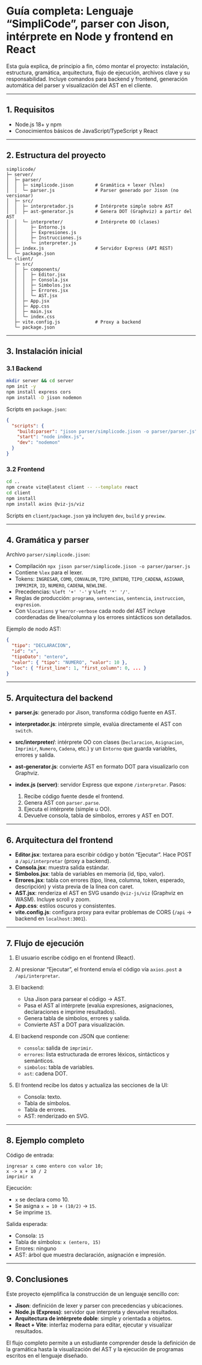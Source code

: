# Guía completa: Lenguaje “SimpliCode”, parser con Jison, intérprete en Node y frontend en React

Esta guía explica, de principio a fin, cómo montar el proyecto: instalación, estructura, gramática, arquitectura, flujo de ejecución, archivos clave y su responsabilidad. Incluye comandos para backend y frontend, generación automática del parser y visualización del AST en el cliente.

---

## 1. Requisitos

* Node.js 18+ y npm
* Conocimientos básicos de JavaScript/TypeScript y React

---

## 2. Estructura del proyecto

```
simplicode/
├─ server/
│  ├─ parser/
│  │  ├─ simplicode.jison        # Gramática + lexer (%lex)
│  │  └─ parser.js               # Parser generado por Jison (no versionar)
│  ├─ src/
│  │  ├─ interpretador.js        # Intérprete simple sobre AST
│  │  ├─ ast-generator.js        # Genera DOT (Graphviz) a partir del AST
│  │  └─ interpreter/            # Intérprete OO (clases)
│  │     ├─ Entorno.js
│  │     ├─ Expresiones.js
│  │     ├─ Instrucciones.js
│  │     └─ interpreter.js
│  ├─ index.js                   # Servidor Express (API REST)
│  └─ package.json
└─ client/
   ├─ src/
   │  ├─ components/
   │  │  ├─ Editor.jsx
   │  │  ├─ Consola.jsx
   │  │  ├─ Simbolos.jsx
   │  │  ├─ Errores.jsx
   │  │  └─ AST.jsx
   │  ├─ App.jsx
   │  ├─ App.css
   │  ├─ main.jsx
   │  └─ index.css
   ├─ vite.config.js             # Proxy a backend
   └─ package.json
```

---

## 3. Instalación inicial

### 3.1 Backend

```bash
mkdir server && cd server
npm init -y
npm install express cors
npm install -D jison nodemon
```

Scripts en `package.json`:

```json
{
  "scripts": {
    "build:parser": "jison parser/simplicode.jison -o parser/parser.js",
    "start": "node index.js",
    "dev": "nodemon"
  }
}
```

### 3.2 Frontend

```bash
cd ..
npm create vite@latest client -- --template react
cd client
npm install
npm install axios @viz-js/viz
```

Scripts en `client/package.json` ya incluyen `dev`, `build` y `preview`.

---

## 4. Gramática y parser

Archivo `parser/simplicode.jison`:

* Compilación `npx jison parser/simplicode.jison -o parser/parser.js`
* Contiene `%lex` para el lexer.
* Tokens: `INGRESAR`, `COMO`, `CONVALOR`, `TIPO_ENTERO`, `TIPO_CADENA`, `ASIGNAR`, `IMPRIMIR`, `ID`, `NUMERO`, `CADENA`, `NEWLINE`.
* Precedencias: `%left '+' '-'` y `%left '*' '/'`.
* Reglas de producción: `programa`, `sentencias`, `sentencia`, `instruccion`, `expresion`.
* Con `%locations` y `%error-verbose` cada nodo del AST incluye coordenadas de línea/columna y los errores sintácticos son detallados.

Ejemplo de nodo AST:

```json
{
  "tipo": "DECLARACION",
  "id": "x",
  "tipoDato": "entero",
  "valor": { "tipo": "NUMERO", "valor": 10 },
  "loc": { "first_line": 1, "first_column": 0, ... }
}
```

---

## 5. Arquitectura del backend

* **parser.js**: generado por Jison, transforma código fuente en AST.
* **interpretador.js**: intérprete simple, evalúa directamente el AST con `switch`.
* **src/interpreter/**: intérprete OO con clases (`Declaracion`, `Asignacion`, `Imprimir`, `Numero`, `Cadena`, etc.) y un `Entorno` que guarda variables, errores y salida.
* **ast-generator.js**: convierte AST en formato DOT para visualizarlo con Graphviz.
* **index.js (server)**: servidor Express que expone `/interpretar`. Pasos:

  1. Recibe código fuente desde el frontend.
  2. Genera AST con `parser.parse`.
  3. Ejecuta el intérprete (simple u OO).
  4. Devuelve consola, tabla de símbolos, errores y AST en DOT.

---

## 6. Arquitectura del frontend

* **Editor.jsx**: textarea para escribir código y botón “Ejecutar”. Hace POST a `/api/interpretar` (proxy a backend).
* **Consola.jsx**: muestra salida estándar.
* **Simbolos.jsx**: tabla de variables en memoria (id, tipo, valor).
* **Errores.jsx**: tabla con errores (tipo, línea, columna, token, esperado, descripción) y vista previa de la línea con caret.
* **AST.jsx**: renderiza el AST en SVG usando `@viz-js/viz` (Graphviz en WASM). Incluye scroll y zoom.
* **App.css**: estilos oscuros y consistentes.
* **vite.config.js**: configura proxy para evitar problemas de CORS (`/api` → backend en `localhost:3001`).

---

## 7. Flujo de ejecución

1. El usuario escribe código en el frontend (React).
2. Al presionar “Ejecutar”, el frontend envía el código vía `axios.post` a `/api/interpretar`.
3. El backend:

   * Usa Jison para parsear el código → AST.
   * Pasa el AST al intérprete (evalúa expresiones, asignaciones, declaraciones e imprime resultados).
   * Genera tabla de símbolos, errores y salida.
   * Convierte AST a DOT para visualización.
4. El backend responde con JSON que contiene:

   * `consola`: salida de `imprimir`.
   * `errores`: lista estructurada de errores léxicos, sintácticos y semánticos.
   * `simbolos`: tabla de variables.
   * `ast`: cadena DOT.
5. El frontend recibe los datos y actualiza las secciones de la UI:

   * Consola: texto.
   * Tabla de símbolos.
   * Tabla de errores.
   * AST: renderizado en SVG.

---

## 8. Ejemplo completo

Código de entrada:

```
ingresar x como entero con valor 10;
x -> x + 10 / 2
imprimir x
```

Ejecución:

* `x` se declara como 10.
* Se asigna `x = 10 + (10/2)` → `15`.
* Se imprime `15`.

Salida esperada:

* Consola: `15`
* Tabla de símbolos: `x (entero, 15)`
* Errores: ninguno
* AST: árbol que muestra declaración, asignación e impresión.

---

## 9. Conclusiones

Este proyecto ejemplifica la construcción de un lenguaje sencillo con:

* **Jison**: definición de lexer y parser con precedencias y ubicaciones.
* **Node.js (Express)**: servidor que interpreta y devuelve resultados.
* **Arquitectura de intérprete doble**: simple y orientada a objetos.
* **React + Vite**: interfaz moderna para editar, ejecutar y visualizar resultados.

El flujo completo permite a un estudiante comprender desde la definición de la gramática hasta la visualización del AST y la ejecución de programas escritos en el lenguaje diseñado.
